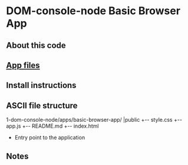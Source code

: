 # DOM-console-node Basic Browser App

## About this code

## [App files](https://github.com/elewa-academy/Modular-Design/tree/master/03-dependency-injection/1-app-components-architecture/1-dom-console-node/apps/basic-browser-app) 

## Install instructions

## ASCII file structure

1-dom-console-node/apps/basic-browser-app/
|public
  \+-- style.css
+-- app.js
+-- README.md
+-- index.html
  * Entry point to the application

## Notes

